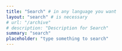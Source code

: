 ```yaml
---
title: "Search" # in any language you want
layout: "search" # is necessary
# url: "/archive"
# description: "Description for Search"
summary: "search"
placeholder: "type something to search"
---
```


